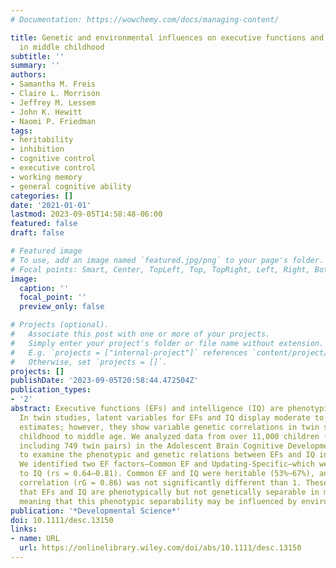 ```yaml
---
# Documentation: https://wowchemy.com/docs/managing-content/

title: Genetic and environmental influences on executive functions and intelligence
  in middle childhood
subtitle: ''
summary: ''
authors:
- Samantha M. Freis
- Claire L. Morrison
- Jeffrey M. Lessem
- John K. Hewitt
- Naomi P. Friedman
tags:
- heritability
- inhibition
- cognitive control
- executive control
- working memory
- general cognitive ability
categories: []
date: '2021-01-01'
lastmod: 2023-09-05T14:58:48-06:00
featured: false
draft: false

# Featured image
# To use, add an image named `featured.jpg/png` to your page's folder.
# Focal points: Smart, Center, TopLeft, Top, TopRight, Left, Right, BottomLeft, Bottom, BottomRight.
image:
  caption: ''
  focal_point: ''
  preview_only: false

# Projects (optional).
#   Associate this post with one or more of your projects.
#   Simply enter your project's folder or file name without extension.
#   E.g. `projects = ["internal-project"]` references `content/project/deep-learning/index.md`.
#   Otherwise, set `projects = []`.
projects: []
publishDate: '2023-09-05T20:58:44.472504Z'
publication_types:
- '2'
abstract: Executive functions (EFs) and intelligence (IQ) are phenotypically correlated.
  In twin studies, latent variables for EFs and IQ display moderate to high heritability
  estimates; however, they show variable genetic correlations in twin studies spanning
  childhood to middle age. We analyzed data from over 11,000 children (9- to 10-year-olds,
  including 749 twin pairs) in the Adolescent Brain Cognitive Development (ABCD) Study
  to examine the phenotypic and genetic relations between EFs and IQ in childhood.
  We identified two EF factors—Common EF and Updating-Specific—which were both related
  to IQ (rs = 0.64–0.81). Common EF and IQ were heritable (53%–67%), and their genetic
  correlation (rG = 0.86) was not significantly different than 1. These results suggest
  that EFs and IQ are phenotypically but not genetically separable in middle childhood,
  meaning that this phenotypic separability may be influenced by environmental factors.
publication: '*Developmental Science*'
doi: 10.1111/desc.13150
links:
- name: URL
  url: https://onlinelibrary.wiley.com/doi/abs/10.1111/desc.13150
---
```

